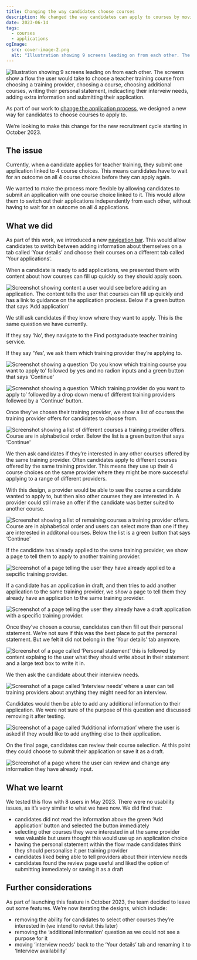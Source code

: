 ```yaml
---
title: Changing the way candidates choose courses
description: We changed the way candidates can apply to courses by moving the flow to a different section of the service.
date: 2023-06-14
tags:
  - courses
  - applications
ogImage:
  src: cover-image-2.png
  alt: "Illustration showing 9 screens leading on from each other. The screens show a flow the user would take to choose a teacher training course from choosing a training provider, choosing a course, choosing additional courses, writing their personal statement, indicacting their interveiw needs, adding extra information and submitting their application."
---
```


![Illustration showing 9 screens leading on from each other. The screens show a flow the user would take to choose a teacher training course from choosing a training provider, choosing a course, choosing additional courses, writing their personal statement, indicacting their interveiw needs, adding extra information and submitting their application.](cover-image-2.png)

As part of our work to [change the application process](/apply-for-teacher-training/changing-application-process/), we designed a new way for candidates to choose courses to apply to.

We’re looking to make this change for the new recruitment cycle starting in October 2023.

## The issue

Currently, when a candidate applies for teacher training, they submit one application linked to 4 course choices. This means candidates have to wait for an outcome on all 4 course choices before they can apply again.

We wanted to make the process more flexible by allowing candidates to submit an application with one course choice linked to it. This would allow them to switch out their applications independently from each other, without having to wait for an outcome on all 4 applications.

## What we did

As part of this work, we introduced a new [navigation bar](/apply-for-teacher-training/adding-a-navigation-bar/). This would allow candidates to switch between adding information about themselves on a tab called ‘Your details’ and choose their courses on a different tab called ‘Your applications’.

When a candidate is ready to add applications, we presented them with content about how courses can fill up quickly so they should apply soon.

![Screenshot showing content a user would see before adding an application. The content tells the user that courses can fill up quickly and has a link to guidance on the application prociess. Below if a green button that says ‘Add application'](ready-to-apply.png)

We still ask candidates if they know where they want to apply. This is the same question we have currently.

If they say ‘No’, they navigate to the Find postgraduate teacher training service.

If they say ‘Yes’, we ask them which training provider they’re applying to.

![Screenshot showing a question ‘Do you know which training course you want to apply to’ followed by yes and no radion inputs and a green button that says ‘Continue'](knowing-which-provider.png)

![Screenshot showing a question ‘Which training provider do you want to apply to’ followed by a drop down menu of different training providers followed by a ‘Continue’ button.](which-provider.png)

Once they’ve chosen their training provider, we show a list of courses the training provider offers for candidates to choose from.

![Screenshot showing a list of different courses a training provider offers. Course are in alphabetical order. Below the list is a green button that says ‘Continue'](choose-courses.png)

We then ask candidates if they’re interested in any other courses offered by the same training provider. Often candidates apply to different courses offered by the same training provider. This means they use up their 4 course choices on the same provider where they might be more successful applying to a range of different providers.

With this design, a provider would be able to see the course a candidate wanted to apply to, but then also other courses they are interested in. A provider could still make an offer if the candidate was better suited to another course.

![Screenshot showing a list of remaining courses a training provider offers. Course are in alphabetical order and users can select more than one if they are interested in additonal courses. Below the list is a green button that says ‘Continue'](additional-courses.png)

If the candidate has already applied to the same training provider, we show a page to tell them to apply to another training provider.

![Screenshot of a page telling the user they have already applied to a sepcific training provider.](already-applied.png)

If a candidate has an application in draft, and then tries to add another application to the same training provider, we show a page to tell them they already have an application to the same training provider.

![Screenshot of a page telling the user they already have a draft application with a specific training provider.](already-have-draft-application.png)

Once they’ve chosen a course, candidates can then fill out their personal statement. We’re not sure if this was the best place to put the personal statement. But we felt it did not belong in the ‘Your details’ tab anymore.

![Screenshot of a page called ‘Personal statement’ this is followed by content explaing to the user what they should write about in their statement and a large text box to write it in.](personal-statement.png)

We then ask the candidate about their interview needs.

![Screenshot of a page called ‘Interview needs’ where a user can tell training providers about anything they might need for an interview.](interview-needs.png)

Candidates would then be able to add any additional information to their application. We were not sure of the purpose of this question and discussed removing it after testing.

![Screenshot of a page called ‘Additional information’ where the user is asked if they would like to add anything else to their application.](additional-information.png)

On the final page, candidates can review their course selection. At this point they could choose to submit their application or save it as a draft.

![Screenshot of a page where the user can review and change any information they have already input.](review-course-flow.png)

## What we learnt

We tested this flow with 8 users in May 2023. There were no usability issues, as it’s very similar to what we have now. We did find that:

- candidates did not read the information above the green ‘Add application’ button and selected the button immediately
- selecting other courses they were interested in at the same provider was valuable but users thought this would use up an application choice
- having the personal statement within the flow made candidates think they should personalise it per training provider
- candidates liked being able to tell providers about their interview needs
- candidates found the review page useful and liked the option of submitting immediately or saving it as a draft

## Further considerations

As part of launching this feature in October 2023, the team decided to leave out some features. We’re now iterating the designs, which include:

- removing the ability for candidates to select other courses they’re interested in (we intend to revisit this later)
- removing the ‘additional information’ question as we could not see a purpose for it
- moving ‘interview needs’ back to the ‘Your details’ tab and renaming it to ‘Interview availability’
